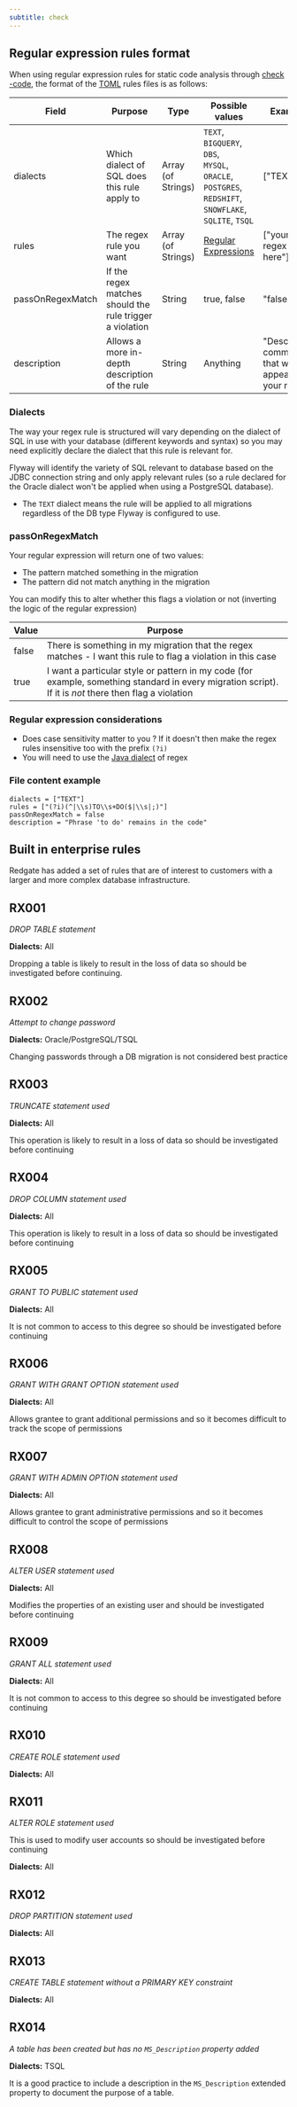 ```yaml
---
subtitle: check
---
```


## Regular expression rules format

When using regular expression rules for static code analysis through [check -code](<Commands/Check/Check Code>), the format of the [TOML](https://toml.io/en/) rules files is as follows:

| Field            | Purpose                                                  | Type               | Possible values                                                                                               | Example                                               |
| ---------------- | -------------------------------------------------------- | ------------------ | ------------------------------------------------------------------------------------------------------------- | ----------------------------------------------------- |
| dialects         | Which dialect of SQL does this rule apply to             | Array (of Strings) | `TEXT`, `BIGQUERY`, `DBS`, <BR>`MYSQL`, `ORACLE`, `POSTGRES`,<BR>`REDSHIFT`, `SNOWFLAKE`,<BR>`SQLITE`, `TSQL` | ["TEXT"]                                              |
| rules            | The regex rule you want                                  | Array (of Strings) | [Regular Expressions](https://www.regular-expressions.info/)                                                  | ["your regex here"]                                   |
| passOnRegexMatch | If the regex matches should the rule trigger a violation | String             | true, false                                                                                                   | "false"                                               |
| description      | Allows a more in-depth description of the rule           | String             | Anything                                                                                                      | "Descriptive comment that will appear in your report" |

### Dialects

The way your regex rule is structured will vary depending on the dialect of SQL in use with your database (different keywords and syntax) so you may need explicitly declare the dialect that this rule is relevant for.

Flyway will identify the variety of SQL relevant to database based on the JDBC connection string and only apply relevant rules (so a rule declared for the Oracle dialect won't be applied when using a PostgreSQL database).

* The `TEXT` dialect means the rule will be applied to all migrations regardless of the DB type Flyway is configured to use.

### passOnRegexMatch

Your regular expression will return one of two values:

* The pattern matched something in the migration
* The pattern did not match anything in the migration

You can modify this to alter whether this flags a violation or not (inverting the logic of the regular expression)

| Value | Purpose                                                                                                                                                 |
| ----- | ------------------------------------------------------------------------------------------------------------------------------------------------------- |
| false | There is something in my migration that the regex matches - I want this rule to flag a violation in this case                                           |
| true  | I want a particular style or pattern in my code (for example, something standard in every migration script). If it is *not* there then flag a violation |

### Regular expression considerations

* Does case sensitivity matter to you ? If it doesn't then make the regex rules insensitive too with the prefix `(?i)`
* You will need to use the [Java dialect](https://docs.oracle.com/javase/8/docs/api/java/util/regex/Pattern.html) of regex

### File content example

```
dialects = ["TEXT"]
rules = ["(?i)(^|\\s)TO\\s+DO($|\\s|;)"]
passOnRegexMatch = false
description = "Phrase 'to do' remains in the code"
```

## Built in enterprise rules

Redgate has added a set of rules that are of interest to customers with a larger and more complex database infrastructure. 

## RX001
_DROP TABLE statement_

**Dialects:** All

Dropping a table is likely to result in the loss of data so should be investigated before continuing.
## RX002
_Attempt to change password_

**Dialects:** Oracle/PostgreSQL/TSQL

Changing passwords through a DB migration is not considered best practice
## RX003
_TRUNCATE statement used_

**Dialects:** All

This operation is likely to result in a loss of data so should be investigated before continuing

## RX004
_DROP COLUMN statement used_

**Dialects:** All

This operation is likely to result in a loss of data so should be investigated before continuing
## RX005
_GRANT TO PUBLIC statement used_

**Dialects:** All

It is not common to access to this degree so should be investigated before continuing 

## RX006
_GRANT WITH GRANT OPTION statement used_

**Dialects:** All

Allows grantee to grant additional permissions and so it becomes difficult to track the scope of permissions 

## RX007
_GRANT WITH ADMIN OPTION statement used_

**Dialects:** All

Allows grantee to grant administrative permissions and so it becomes difficult to control the scope of permissions 

## RX008
_ALTER USER statement used_

**Dialects:** All

Modifies the properties of an existing user and should be investigated before continuing

## RX009
_GRANT ALL statement used_

**Dialects:** All

It is not common to access to this degree so should be investigated before continuing
## RX010
_CREATE ROLE statement used_

**Dialects:** All
## RX011
_ALTER ROLE statement used_

This is used to modify user accounts so should be investigated before continuing

**Dialects:** All
## RX012
_DROP PARTITION statement used_

**Dialects:** All
## RX013
_CREATE TABLE statement without a PRIMARY KEY constraint_

**Dialects:** All
## RX014
_A table has been created but has no `MS_Description` property added_

**Dialects:** TSQL

It is a good practice to include a description in the `MS_Description` extended property to document the purpose of a table.
